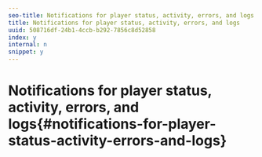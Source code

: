 ```yaml
---
seo-title: Notifications for player status, activity, errors, and logs
title: Notifications for player status, activity, errors, and logs
uuid: 508716df-24b1-4ccb-b292-7856c8d52858
index: y
internal: n
snippet: y
---
```


# Notifications for player status, activity, errors, and logs{#notifications-for-player-status-activity-errors-and-logs}
